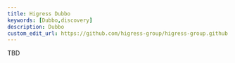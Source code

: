 ```yaml
---
title: Higress Dubbo
keywords: [Dubbo,discovery]
description: Dubbo
custom_edit_url: https://github.com/higress-group/higress-group.github.io/blob/main/i18n/zh-cn/docusaurus-plugin-content-docs/current/user/dubbo-envoyfilter.md
---
```


TBD